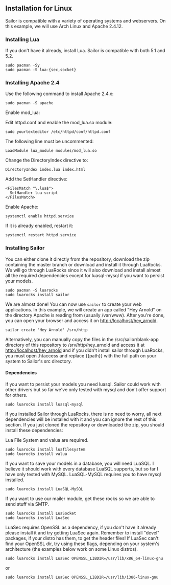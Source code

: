 ## Installation for Linux
Sailor is compatible with a variety of operating systems and webservers. On this example, we will use Arch Linux and Apache 2.4.12.

### Installing Lua

If you don't have it already, install Lua. Sailor is compatible with both 5.1 and 5.2.

    sudo pacman -Sy
    sudo pacman -S lua-{sec,socket}

### Installing Apache 2.4

Use the following command to install Apache 2.4.x:

    sudo pacman -S apache

Enable mod_lua:

Edit httpd.conf and enable the mod_lua.so module:

    sudo yourtexteditor /etc/httpd/conf/httpd.conf

The following line must be uncommented:

    LoadModule lua_module modules/mod_lua.so
    
Change the DirectoryIndex directive to:

    DirectoryIndex index.lua index.html
    
Add the SetHandler directive:

    <FilesMatch "\.lua$">
      SetHandler lua-script
    </FilesMatch>

Enable Apache:

    systemctl enable httpd.service
    
If it is already enabled, restart it:

    systemctl restart httpd.service

### Installing Sailor
You can either clone it directly from the repository, download the zip containing the master branch or download and install it through LuaRocks. We will go through LuaRocks since it will also download and install almost all the required dependencies except for luasql-mysql if you want to persist your models.

    sudo pacman -S luarocks
    sudo luarocks install sailor

We are almost done! You can now use `sailor` to create your web applications. In this example, we will create an app called "Hey Arnold" on the directory Apache is reading from (usually /var/www). After you're done, you can open your browser and access it on <http://localhost/hey_arnold>.

    sailor create 'Hey Arnold' /srv/http

Alternatively, you can manually copy the files in the /src/sailor/blank-app directory of this repository to /srv/http/hey_arnold and access it at <http://localhost/hey_arnold> and if you didn't install sailor through LuaRocks, you must open .htaccess and replace {{path}} with the full path on your system to Sailor's src directory.

#### Dependencies
If you want to persist your models you need luasql. Sailor could work with other drivers but so far we've only tested with mysql and don't offer support for others.

    sudo luarocks install luasql-mysql

If you installed Sailor through LuaRocks, there is no need to worry, all next dependencies will be installed with it and you can ignore the rest of this section. If you just cloned the repository or downloaded the zip, you should install these dependencies:

Lua File System and valua are required.

    sudo luarocks install luafilesystem
    sudo luarocks install valua

If you want to save your models in a database, you will need LuaSQL. I believe it should work with every database LuaSQL supports, but so far I have only tested with MySQL. LuaSQL-MySQL requires you to have mysql installed.

    sudo luarocks install LuaSQL-MySQL

If you want to use our mailer module, get these rocks so we are able to send stuff via SMTP.

    sudo luarocks install LuaSocket
    sudo luarocks install LuaSec

LuaSec requires OpenSSL as a dependency, if you don't have it already please install it and try getting LuaSec again. Remember to install "devel" packages, if your distro has them, to get the header files! If LuaSec can't find your OpenSSL dir, try using these flags, depending on your system's architecture (the examples below work on some Linux distros).

    sudo luarocks install LuaSec OPENSSL_LIBDIR=/usr/lib/x86_64-linux-gnu
or

    sudo luarocks install LuaSec OPENSSL_LIBDIR=/usr/lib/i386-linux-gnu
